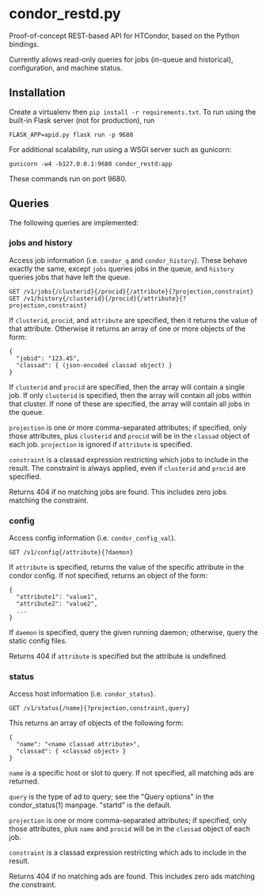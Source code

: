 condor_restd.py
===============
Proof-of-concept REST-based API for HTCondor, based on the Python bindings.

Currently allows read-only queries for jobs (in-queue and historical),
configuration, and machine status.


Installation
------------
Create a virtualenv then `pip install -r requirements.txt`.  To run using the
built-in Flask server (not for production), run

    FLASK_APP=apid.py flask run -p 9680

For additional scalability, run using a WSGI server such as gunicorn:

    gunicorn -w4 -b127.0.0.1:9680 condor_restd:app


These commands run on port 9680.


Queries
-------
The following queries are implemented:


### jobs and history

Access job information (i.e. `condor_q` and `condor_history`).
These behave exactly the same, except `jobs` queries jobs in the queue,
and `history` queries jobs that have left the queue.

    GET /v1/jobs{/clusterid}{/procid}{/attribute}{?projection,constraint}
    GET /v1/history{/clusterid}{/procid}{/attribute}{?projection,constraint}

If `clusterid`, `procid`, and `attribute` are specified, then it
returns the value of that attribute.  Otherwise it returns an array
of one or more objects of the form:

    {
      "jobid": "123.45",
      "classad": { (json-encoded classad object) }
    }

If `clusterid` and `procid` are specified, then the array will contain
a single job.  If only `clusterid` is specified, then the array will
contain all jobs within that cluster.  If none of these are specified,
the array will contain all jobs in the queue.

`projection` is one or more comma-separated attributes; if specified,
only those attributes, plus `clusterid` and `procid` will be in the
`classad` object of each job.  `projection` is ignored if `attribute`
is specified.

`constraint` is a classad expression restricting which jobs to include
in the result.  The constraint is always applied, even if `clusterid`
and `procid` are specified.

Returns 404 if no matching jobs are found.  This includes zero jobs
matching the constraint.


### config

Access config information (i.e. `condor_config_val`).

    GET /v1/config{/attribute}{?daemon}

If `attribute` is specified, returns the value of the specific
attribute in the condor config.  If not specified, returns an object
of the form:

    {
      "attribute1": "value1",
      "attribute2": "value2",
      ...
    }

If `daemon` is specified, query the given running daemon; otherwise,
query the static config files.

Returns 404 if `attribute` is specified but the attribute is undefined.


### status

Access host information (i.e. `condor_status`).

    GET /v1/status{/name}{?projection,constraint,query}

This returns an array of objects of the following form:

    {
      "name": "<name classad attribute>",
      "classad": { <classad object> }
    }

`name` is a specific host or slot to query.  If not specified, all
matching ads are returned.

`query` is the type of ad to query; see the "Query options" in the
condor_status(1) manpage.  "startd" is the default.

`projection` is one or more comma-separated attributes; if specified,
only those attributes, plus `name` and `procid` will be in the
`classad` object of each job.

`constraint` is a classad expression restricting which ads to include
in the result.

Returns 404 if no matching ads are found.  This includes zero ads
matching the constraint.
